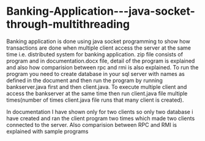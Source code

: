 # Banking-Application---java-socket-through-multithreading
Banking application is done using java socket programming to show how transactions are done when multiple client access the server at the same time i.e. distributed system for banking application.
zip file consists of program and in documentation.docx file, detail of the program is explained and also how comparision between rpc and rmi is also explained.
To run the program you need to create database in your sql server with names as defined in the document and then run the program by running bankserver.java first and then client.java.
To execute multiple client and access the bankserver at the same time then run client.java file multiple times(number of times client.java file runs that many client is created).

In documentation I have shown only for two clients so only two database i have created and ran the client program two times which made two clients connected to the server.
Also comparision between RPC and RMI is explained with sample programs

